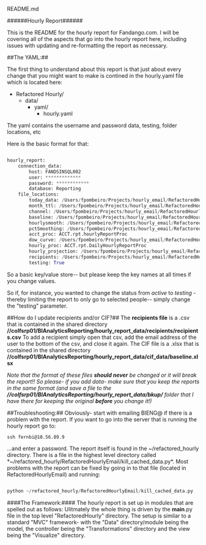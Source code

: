 README.md

######Hourly Report######

This is the README for the hourly report for Fandango.com. I will be covering all of the aspects that go into the hourly report here, including issues with updating and re-formatting the report as necessary. 

##The YAML:##

The first thing to understand about this report is that just about every change that you might want to make is contined in the hourly.yaml file which is located here: 

* Refactored Hourly/
	* data/
		* yaml/
			* hourly.yaml

The yaml contains the username and password data, testing, folder locations, etc

Here is the basic format for that:
```python

hourly_report:
    connection_data:
        host: FANDSINSQL002
        user: *************
        password: ************
        database: Reporting
    file_locations:
        today_data: /Users/fpombeiro/Projects/hourly_email/RefactoredHourlyEmail/data/sql/today_data.sql
        month_ttl: /Users/fpombeiro/Projects/hourly_email/RefactoredHourlyEmail/data/sql/month_ttl.sql
        channel: /Users/fpombeiro/Projects/hourly_email/RefactoredHourlyEmail/data/sql/channel.sql
        baseline: /Users/fpombeiro/Projects/hourly_email/RefactoredHourlyEmail/data/excel/baseline.xlsx
        hourlysmooth: /Users/fpombeiro/Projects/hourly_email/RefactoredHourlyEmail/data/excel/hourlysmooth.xlsx
        pctSmoothing: /Users/fpombeiro/Projects/hourly_email/RefactoredHourlyEmail/data/excel/pctSmoothing.xlsx
        acct_proc: ACCT.rpt.hourlyReportProc
        dow_curve: /Users/fpombeiro/Projects/hourly_email/RefactoredHourlyEmail/data/sql/dow_curve.sql
        hourly_proc: ACCT.rpt.DailyHourlyReportProc
        hourly_projection: /Users/fpombeiro/Projects/hourly_email/RefactoredHourlyEmail/data/sql/hourly_projection.sql
        recipients: /Users/fpombeiro/Projects/hourly_email/RefactoredHourlyEmail/email_module/recipients/recipients.csv
        testing: True

```

So a basic key/value store-- but please keep the key names at all times if you change values.

So if, for instance, you wanted to change the status from *active* to *testing* - thereby limiting the report to only go to selected people-- simply change the "testing" parameter.

##How do I update recipients and/or CIF?##
The **recipients file** is a .csv that is contained in the shared directory **//colfsrp01/BIAnalyticsReporting/hourly_report_data/recipients/recipients.csv**
To add a recipient simply open that csv, add the email address of the user to the bottom of the csv, and close it again. 
The CIF file is a .xlsx that is contained in the shared directory **//colfsrp01/BIAnalyticsReporting/hourly_report_data/cif_data/baseline.xlsx**

_Note that the format of these files **should never** be changed or it will break the report!! So please- if you add data- make sure that you keep the reports in the same format (and save a file to the **//colfsrp01/BIAnalyticsReporting/hourly_report_data/bkup/** folder that I have there for keeping the original **before** you change it!)_

##Troubleshooting:##
Obviously- start with emailing BIENG@ if there is a problem with the report. If you want to go into the server that is running the hourly report go to:
```
ssh fernbi@10.56.89.9

```
...and enter a password. 
The report itself is found in the ~/refactored_hourly directory.
There is a file in the highest level directory called *~/refactored_hourly/RefactoredHourlyEmail/kill_cached_data.py*. Most problems with the report can be fixed by going in to that file (located in RefactoredHourlyEmail) and running:
```python

python ~/refactored_hourly/RefactoredHourlyEmail/kill_cached_data.py

```

####The Framework:####
The hourly report is set up in modules that are spelled out as follows:
 Ulitmately the whole thing is driven by the __main__.py file in the top level "RefactoredHourly" directory. The setup is similar to a standard "MVC" framework- with the "Data" directory/module being the model, the controller being the "Transformations" directory and the view being the "Visualize" directory.



